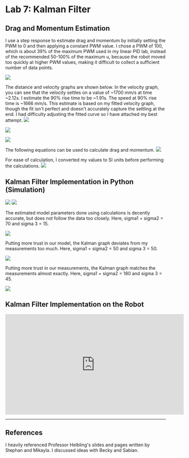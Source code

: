 # Lab 7: Kalman Filter


## Drag and Momentum Estimation

I use a step response to estimate drag and momentum by initially setting the PWM to 0 and then applying a constant PWM value. I chose a PWM of 100, which is about 39% of the maximum PWM used in my linear PID lab, instead of the recommended 50-100% of the maximum u, because the robot moved too quickly at higher PWM values, making it difficult to collect a sufficient number of data points.

![](images/Lab7/100pwm.jpeg)

The distance and velocity graphs are shown below. In the velocity graph, you can see that the velocity settles on a value of ~1700 mm/s at time ~2.12s. I estimate the 90% rise time to be ~1.91s. The speed at 90% rise time is ~1666 mm/s. This estimate is based on my fitted velocity graph, though the fit isn't perfect and doesn't accurately capture the settling at the end. I had difficulty adjusting the fitted curve so I have attached my best attempt.
![](images/Lab7/distance.jpeg)

![](images/Lab7/velocity.jpeg)

![](images/Lab7/fitted_velocity.jpeg)

The following equations can be used to calculate drag and momentum.
![](images/Lab7/drag_eq.png)

For ease of calculation, I converted my values to SI units before performing the calculations.
![](images/Lab7/calc.png)


## Kalman Filter Implementation in Python (Simulation)
![](images/Lab7/kf_py1.jpeg)
![](images/Lab7/kf_py2.jpeg)

The estimated model parameters done using calculations is decently accurate, but does not follow the data too closely. Here, sigma1 = sigma2 = 70 and sigma 3 = 15.

![](images/Lab7/model_est.jpeg)

Putting more trust in our model, the Kalman graph deviates from my measurements too much. Here, sigma1 = sigma2 = 50 and sigma 3 = 50.

![](images/Lab7/kf_model_py.jpeg)

Putting more trust in our measurements, the Kalman graph matches the measurements almost exactly. Here, sigma1 = sigma2 = 180 and sigma 3 = 45.

![](images/Lab7/kf_measure_py.jpeg)


## Kalman Filter Implementation on the Robot

<iframe width="560" height="315" src="https://www.youtube.com/embed/kqI4PpA5Q6U" frameborder="0" allow="accelerometer; autoplay; encrypted-media; gyroscope; picture-in-picture" allowfullscreen></iframe>

___
## References
I heavily referenced Professor Helbling's slides and pages written by Stephan and Mikayla. I discussed ideas with Becky and Sabian.
